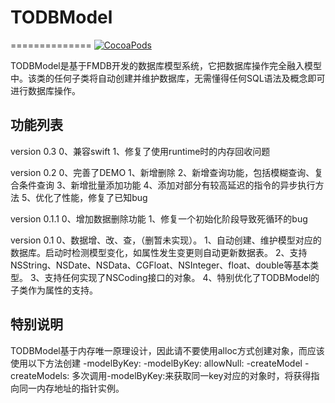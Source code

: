 # TODBModel 
==============
[![CocoaPods](https://img.shields.io/cocoapods/v/TODBModel.svg?style=flat)](http://cocoapods.org/?q=name%3ATODBModel)

TODBModel是基于FMDB开发的数据库模型系统，它把数据库操作完全融入模型中。该类的任何子类将自动创建并维护数据库，无需懂得任何SQL语法及概念即可进行数据库操作。

功能列表
------------
version 0.3
0、兼容swift
1、修复了使用runtime时的内存回收问题

version 0.2
0、完善了DEMO
1、新增删除
2、新增查询功能，包括模糊查询、复合条件查询
3、新增批量添加功能
4、添加对部分有较高延迟的指令的异步执行方法
5、优化了性能，修复了已知bug

version 0.1.1
0、增加数据删除功能
1、修复一个初始化阶段导致死循环的bug

version 0.1
0、数据增、改、查，（删暂未实现）。
1、自动创建、维护模型对应的数据库。启动时检测模型变化，如属性发生变更则自动更新数据表。
2、支持NSString、NSDate、NSData、CGFloat、NSInteger、float、double等基本类型。
3、支持任何实现了NSCoding接口的对象。
4、特别优化了TODBModel的子类作为属性的支持。

特别说明
------------
TODBModel基于内存唯一原理设计，因此请不要使用alloc方式创建对象，而应该使用以下方法创建
-modelByKey:
-modelByKey: allowNull:
-createModel
-createModels:
多次调用-modelByKey:来获取同一key对应的对象时，将获得指向同一内存地址的指针实例。
